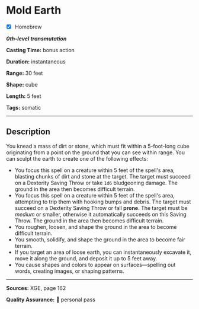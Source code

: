 # Mold Earth

- [x] Homebrew

***0th-level transmutation***

**Casting Time:** bonus action

**Duration:** instantaneous

**Range:** 30 feet

**Shape:** cube

**Length:** 5 feet

**Tags:** somatic

---

## Description
You knead a mass of dirt or stone, which must fit within a 5-foot-long cube originating from a point on the ground that you can see within range.
You can sculpt the earth to create one of the following effects:
- You focus this spell on a creature within 5 feet of the spell's area, blasting chunks of dirt and stone at the target.
	The target must succeed on a Dexterity Saving Throw or take `1d6` bludgeoning damage.
	The ground in the area then becomes difficult terrain.
- You focus this spell on a creature within 5 feet of the spell's area, attempting to trip them with hooking bumps and debris.
	The target must succeed on a Dexterity Saving Throw or fall **prone**.
	The target must be *medium* or smaller, otherwise it automatically succeeds on this Saving Throw.
	The ground in the area then becomes difficult terrain.
- You roughen, loosen, and shape the ground in the area to become difficult terrain.
- You smooth, solidify, and shape the ground in the area to become fair terrain.
- If you target an area of loose earth, you can instantaneously excavate it, move it along the ground, and deposit it up to 5 feet away.
- You cause shapes and colors to appear on surfaces&mdash;spelling out words, creating images, or shaping patterns.

---

**Sources:** XGE, page 162

**Quality Assurance:** :star2: personal pass
